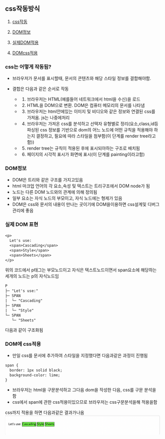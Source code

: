 ## css작동방식

1. [css작동](#css는-어떻게-작동됨)

2. [DOM정보](#dom정보)

3. [실제DOM적용](#실제-dom-표현)

4. [DOMcss적용](#dom에-css적용)

### css는 어떻게 작동됨?

- 브라우저가 문서를 표시할때, 문서의 콘텐츠와 해당 스타일 정보를 결합해야함.

- 결합은 다음과 같은 순서로 작동

  - 1. 브라우저는 HTML(예를들어 네트워크에서 html을 수신)을 로드
  - 2. HTML을 DOM으로 변환. DOM은 컴퓨터 메모리의 문서를 나타냄
  - 3. 브라우저는 html안에있는 이미지 및 비디오와 같은 정보와 연결된 css를 가져옴. js는 나중에처리
  - 4. 브라우저는 가져온 css를 분석하고 선택자 유형별로 정리(요소,class,id등 파싱된 css 정보를 기반으로 dom의 어느 노드에 어떤 규칙을 적용해야 하는지 결정하고, 필요에 따라 스타일을 첨부함(이 단계를 render tree라고함))
  - 5. render tree는 규칙이 적용된 후에 표시되야하는 구조로 배치됨
  - 6. 페이지의 시각적 표시가 화면에 표시(이 단계를 painting이라고함)

### DOM정보

- DOM은 트리와 같은 구조를 가지고있음
- html 마크업 언어의 각 요소,속성 및 텍스트는 트리구조에서 DOM node가 됨
- 노드는 다른 DOM 노드와의 관계에 의해 정의됨
- 일부 요소는 자식 노드의 부모이고, 자식 노드에는 형제가 있음
- DOM은 css와 문서의 내용이 만나는 곳이기에 DOM을이용하면 css설계및 디버그관리에 좋음

### 실제 DOM 표현

```
<p>
  Let's use:
  <span>Cascading</span>
  <span>Style</span>
  <span>Sheets</span>
</p>

```

위의 코드에서 p태그는 부모노드이고 자식은 텍스트노드이면서 span요소에 해당하는 세개의 노드는 p의 자식노드임

```
P
├─ "Let's use:"
├─ SPAN
|  └─ "Cascading"
├─ SPAN
|  └─ "Style"
└─ SPAN
   └─ "Sheets"

```

다음과 같이 구조화됨

### DOM에 css적용

- 만일 css를 문서에 추가하여 스타일을 지정했다면 다음과같은 과정이 진행됨

```
span {
  border: 1px solid black;
  background-color: lime;
}

```

- 브라우저는 html을 구문분석하고 그다음 dom을 작성한 다음, css를 구문 분석을함
- css에서 span에 관한 css적용이있으므로 브라우저는 css구문분석을해 적용을함

css까지 적용을 하면 다음과같은 결과가나옴
![css결과](./img/%EC%8A%A4%ED%81%AC%EB%A6%B0%EC%83%B7%202022-10-20%20%EC%98%A4%ED%9B%84%203.23.03.png)
